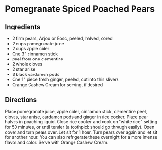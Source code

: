 # Pomegranate Spiced Poached Pears

## Ingredients
* 2 firm pears, Anjou or Bosc, peeled, halved, cored
* 2 cups pomegranate juice
* 2 cups apple cider
* One 3" cinnamon stick
* peel from one clementine
* 2 whole cloves
* 2 star anise
* 3 black cardamon pods
* One 1" piece fresh ginger, peeled, cut into thin slivers
* Orange Cashew Cream for serving, if desired

## Directions
Place pomegranate juice, apple cider, cinnamon stick, clementine peel, cloves, star anise, cardamon pods and ginger in rice cooker. Place pear halves in poaching liquid.
Close rice cooker and cook on "white rice" setting for 50 minutes, or until tender (a toothpick should go through easily).
Open cover and turn pears over. Let sit for 1 hour. Turn pears over again and let sit for another hour. You can also refrigerate these overnight for a more intense flavor and color.
Serve with Orange Cashew Cream.

